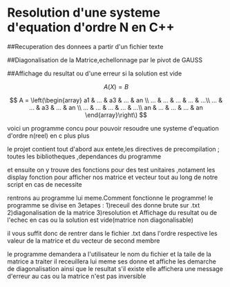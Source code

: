 # Resolution d'une systeme d'equation d'ordre N en C++

##Recuperation des donnees a partir d'un fichier texte


##Diagonalisation de la Matrice,echellonnage par le pivot de GAUSS


##Affichage du resultat ou d'une erreur si la solution est vide


 
 $$ A(X)=B $$
 
 
 $$ A = \left(\begin{array}
a1  & ... & a3  & ... & an \\
... & ... & ... & ... & ...\\
... & ... & a3  & ... & an \\
... & ... & ... & ... & ...\\
an  & ... & ... & ... & an 
\end{array}\right\)
$$

voici un programme concu pour pouvoir resoudre une systeme d'equation d'ordre n(reel) en c plus plus

le projet contient tout d'abord aux entete,les directives de precompilation ;
toutes les bibliotheques ,dependances du programme

et ensuite on y trouve des fonctions pour des test unitaires ,notament les display fonction pour afficher nos matrice et vecteur tout au long de notre script en cas de necessite


rentrons au programme lui meme.Comment fonctionne le programme!
le programme se divise en 3etapes :
1)receuil des donne brute sur .txt 
2)diagonalisation de la matrice
3)resolution et Affichage du resultat ou de l'echec en cas ou la solution est vide(matrice non diagonalisable)

il vous suffit donc de rentrer dans le fichier .txt dans l'ordre respective les valeur de la matrice et du vecteur de second membre

le programme demandera a l'utilisateur le nom du fichier et la taile de la matrice a traiter
il receuillera lui meme ses donne et affiche les demarche de diagonalisation ainsi que le resultat s'il existe
elle affichera une message d'erreur au cas ou la matrice n'est pas inversible
